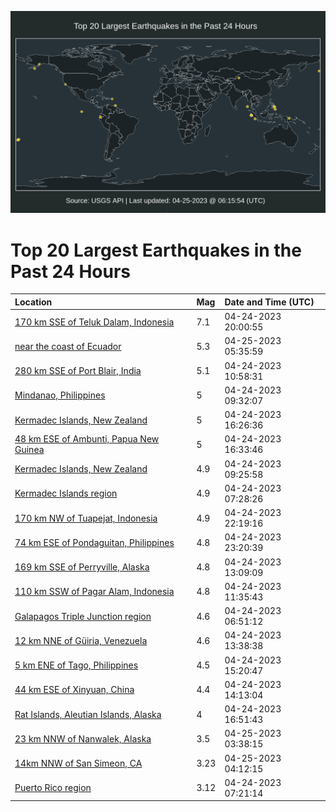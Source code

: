 ![Map](./map.png)

# Top 20 Largest Earthquakes in the Past 24 Hours

| Location | Mag | Date and Time (UTC) |
|:---|:---|:---|
| [170 km SSE of Teluk Dalam, Indonesia](https://earthquake.usgs.gov/earthquakes/eventpage/us7000jvl3) | 7.1 | 04-24-2023 20:00:55 |
| [near the coast of Ecuador](https://earthquake.usgs.gov/earthquakes/eventpage/us7000jvqd) | 5.3 | 04-25-2023 05:35:59 |
| [280 km SSE of Port Blair, India](https://earthquake.usgs.gov/earthquakes/eventpage/us6000k6r8) | 5.1 | 04-24-2023 10:58:31 |
| [Mindanao, Philippines](https://earthquake.usgs.gov/earthquakes/eventpage/us6000k6qt) | 5 | 04-24-2023 09:32:07 |
| [Kermadec Islands, New Zealand](https://earthquake.usgs.gov/earthquakes/eventpage/us6000k6st) | 5 | 04-24-2023 16:26:36 |
| [48 km ESE of Ambunti, Papua New Guinea](https://earthquake.usgs.gov/earthquakes/eventpage/us6000k6sw) | 5 | 04-24-2023 16:33:46 |
| [Kermadec Islands, New Zealand](https://earthquake.usgs.gov/earthquakes/eventpage/us6000k6qr) | 4.9 | 04-24-2023 09:25:58 |
| [Kermadec Islands region](https://earthquake.usgs.gov/earthquakes/eventpage/us6000k6qe) | 4.9 | 04-24-2023 07:28:26 |
| [170 km NW of Tuapejat, Indonesia](https://earthquake.usgs.gov/earthquakes/eventpage/us7000jvnk) | 4.9 | 04-24-2023 22:19:16 |
| [74 km ESE of Pondaguitan, Philippines](https://earthquake.usgs.gov/earthquakes/eventpage/us7000jvny) | 4.8 | 04-24-2023 23:20:39 |
| [169 km SSE of Perryville, Alaska](https://earthquake.usgs.gov/earthquakes/eventpage/ak02358r25kk) | 4.8 | 04-24-2023 13:09:09 |
| [110 km SSW of Pagar Alam, Indonesia](https://earthquake.usgs.gov/earthquakes/eventpage/us6000k6ra) | 4.8 | 04-24-2023 11:35:43 |
| [Galapagos Triple Junction region](https://earthquake.usgs.gov/earthquakes/eventpage/us6000k6q7) | 4.6 | 04-24-2023 06:51:12 |
| [12 km NNE of Güiria, Venezuela](https://earthquake.usgs.gov/earthquakes/eventpage/us6000k6rv) | 4.6 | 04-24-2023 13:38:38 |
| [5 km ENE of Tago, Philippines](https://earthquake.usgs.gov/earthquakes/eventpage/us6000k6sf) | 4.5 | 04-24-2023 15:20:47 |
| [44 km ESE of Xinyuan, China](https://earthquake.usgs.gov/earthquakes/eventpage/us6000k6s4) | 4.4 | 04-24-2023 14:13:04 |
| [Rat Islands, Aleutian Islands, Alaska](https://earthquake.usgs.gov/earthquakes/eventpage/ak02358t3iz3) | 4 | 04-24-2023 16:51:43 |
| [23 km NNW of Nanwalek, Alaska](https://earthquake.usgs.gov/earthquakes/eventpage/ak0235a8tdoh) | 3.5 | 04-25-2023 03:38:15 |
| [14km NNW of San Simeon, CA](https://earthquake.usgs.gov/earthquakes/eventpage/nc73877500) | 3.23 | 04-25-2023 04:12:15 |
| [Puerto Rico region](https://earthquake.usgs.gov/earthquakes/eventpage/pr71406513) | 3.12 | 04-24-2023 07:21:14 |
